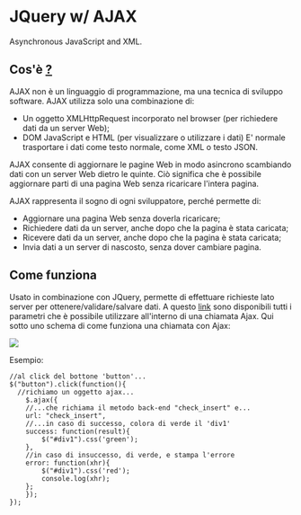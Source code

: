 # JQuery w/ AJAX
Asynchronous JavaScript and XML.

## Cos'è [?](https://it.wikipedia.org/wiki/AJAX)

AJAX non è un linguaggio di programmazione, ma una tecnica di sviluppo software. AJAX utilizza solo una combinazione di:
- Un oggetto XMLHttpRequest incorporato nel browser (per richiedere dati da un server Web);
- DOM JavaScript e HTML (per visualizzare o utilizzare i dati)
E' normale trasportare i dati come testo normale, come XML o testo JSON.

AJAX consente di aggiornare le pagine Web in modo asincrono scambiando dati con un server Web dietro le quinte. Ciò significa che è possibile aggiornare parti di una pagina Web senza ricaricare l'intera pagina.

AJAX rappresenta il sogno di ogni sviluppatore, perché permette di:
- Aggiornare una pagina Web senza doverla ricaricare;
- Richiedere dati da un server, anche dopo che la pagina è stata caricata;
- Ricevere dati da un server, anche dopo che la pagina è stata caricata;
- Invia dati a un server di nascosto, senza dover cambiare pagina.

## Come funziona
Usato in combinazione con JQuery, permette di effettuare richieste lato server per ottenere/validare/salvare dati. A questo [link](https://www.w3schools.com/jquery/ajax_ajax.asp) sono disponibili tutti i parametri che è possibile utilizzare all'interno di una chiamata Ajax. Qui sotto uno schema di come funziona una chiamata con Ajax:

![](https://res.cloudinary.com/practicaldev/image/fetch/s--xgVyrrP4--/c_limit%2Cf_auto%2Cfl_progressive%2Cq_66%2Cw_880/https://thepracticaldev.s3.amazonaws.com/i/azyz8o8wd62fn84zhxsk.gif)

Esempio:

```
//al click del bottone 'button'...
$("button").click(function(){
  //richiamo un oggetto ajax...
    $.ajax({
    //...che richiama il metodo back-end "check_insert" e...
    url: "check_insert", 
    //...in caso di successo, colora di verde il 'div1'
    success: function(result){
        $("#div1").css('green');
    },
    //in caso di insuccesso, di verde, e stampa l'errore
    error: function(xhr){
        $("#div1").css('red');
        console.log(xhr);
    };
    });
});
```
